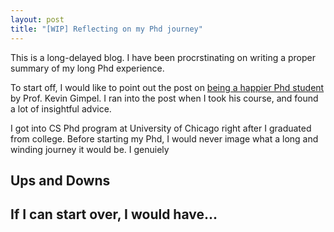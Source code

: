 ```yaml
---
layout: post
title: "[WIP] Reflecting on my Phd journey"
---
```


This is a long-delayed blog. I have been procrstinating on writing a proper summary of my long Phd experience.

To start off, I would like to point out the post on [being a happier Phd student](https://home.ttic.edu/~kgimpel/etc/phd-advice.pdf) by Prof. Kevin Gimpel. I ran into the post when I took his course, and found a lot of insightful advice.

I got into CS Phd program at University of Chicago right after I graduated from college. Before starting my Phd, I would never image what a long and winding journey it would be. I genuiely

## Ups and Downs

## If I can start over, I would have...
